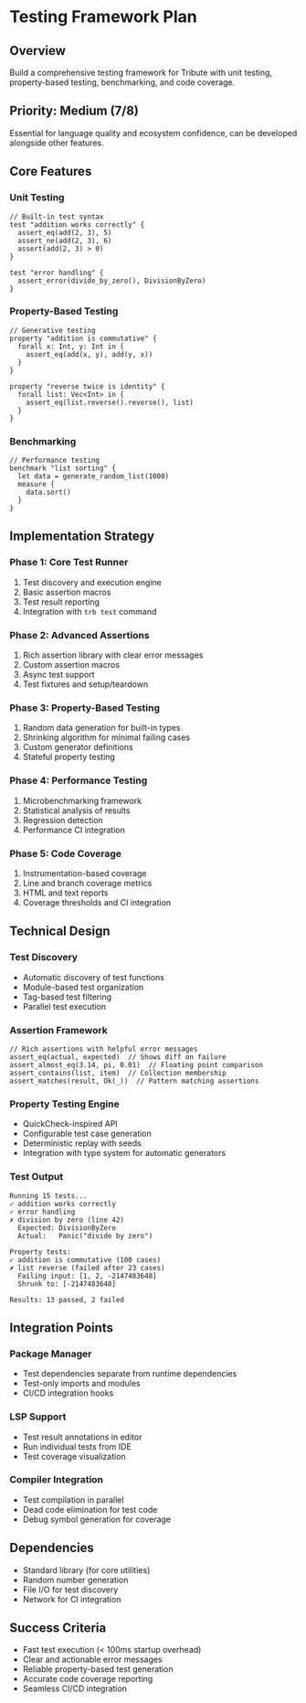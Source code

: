 # Testing Framework Plan

## Overview
Build a comprehensive testing framework for Tribute with unit testing, property-based testing, benchmarking, and code coverage.

## Priority: Medium (7/8)
Essential for language quality and ecosystem confidence, can be developed alongside other features.

## Core Features

### Unit Testing
```tribute
// Built-in test syntax
test "addition works correctly" {
  assert_eq(add(2, 3), 5)
  assert_ne(add(2, 3), 6)
  assert(add(2, 3) > 0)
}

test "error handling" {
  assert_error(divide_by_zero(), DivisionByZero)
}
```

### Property-Based Testing
```tribute
// Generative testing
property "addition is commutative" {
  forall x: Int, y: Int in {
    assert_eq(add(x, y), add(y, x))
  }
}

property "reverse twice is identity" {
  forall list: Vec<Int> in {
    assert_eq(list.reverse().reverse(), list)
  }
}
```

### Benchmarking
```tribute
// Performance testing
benchmark "list sorting" {
  let data = generate_random_list(1000)
  measure {
    data.sort()
  }
}
```

## Implementation Strategy

### Phase 1: Core Test Runner
1. Test discovery and execution engine
2. Basic assertion macros
3. Test result reporting
4. Integration with `trb test` command

### Phase 2: Advanced Assertions
1. Rich assertion library with clear error messages
2. Custom assertion macros
3. Async test support
4. Test fixtures and setup/teardown

### Phase 3: Property-Based Testing
1. Random data generation for built-in types
2. Shrinking algorithm for minimal failing cases
3. Custom generator definitions
4. Stateful property testing

### Phase 4: Performance Testing
1. Microbenchmarking framework
2. Statistical analysis of results
3. Regression detection
4. Performance CI integration

### Phase 5: Code Coverage
1. Instrumentation-based coverage
2. Line and branch coverage metrics
3. HTML and text reports
4. Coverage thresholds and CI integration

## Technical Design

### Test Discovery
- Automatic discovery of test functions
- Module-based test organization
- Tag-based test filtering
- Parallel test execution

### Assertion Framework
```tribute
// Rich assertions with helpful error messages
assert_eq(actual, expected)  // Shows diff on failure
assert_almost_eq(3.14, pi, 0.01)  // Floating point comparison
assert_contains(list, item)  // Collection membership
assert_matches(result, Ok(_))  // Pattern matching assertions
```

### Property Testing Engine
- QuickCheck-inspired API
- Configurable test case generation
- Deterministic replay with seeds
- Integration with type system for automatic generators

### Test Output
```
Running 15 tests...
✓ addition works correctly
✓ error handling
✗ division by zero (line 42)
  Expected: DivisionByZero
  Actual:   Panic("divide by zero")

Property tests:
✓ addition is commutative (100 cases)
✗ list reverse (failed after 23 cases)
  Failing input: [1, 2, -2147483648]
  Shrunk to: [-2147483648]

Results: 13 passed, 2 failed
```

## Integration Points

### Package Manager
- Test dependencies separate from runtime dependencies
- Test-only imports and modules
- CI/CD integration hooks

### LSP Support
- Test result annotations in editor
- Run individual tests from IDE
- Test coverage visualization

### Compiler Integration
- Test compilation in parallel
- Dead code elimination for test code
- Debug symbol generation for coverage

## Dependencies
- Standard library (for core utilities)
- Random number generation
- File I/O for test discovery
- Network for CI integration

## Success Criteria
- Fast test execution (< 100ms startup overhead)
- Clear and actionable error messages
- Reliable property-based test generation
- Accurate code coverage reporting
- Seamless CI/CD integration